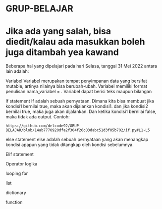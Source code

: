 # GRUP-BELAJAR
# Jika ada yang salah, bisa diedit/kalau ada masukkan boleh juga ditambah yea kawand

Beberapa hal yang dipelajari pada hari Selasa, tanggal 31 Mei 2022 antara lain adalah:

Variabel
    Variabel merupakan tempat penyimpanan data yang bersifat mutable, artinya nilainya bisa berubah-ubah. Variabel memiliki format penulisan nama_variabel = <nilai>. Variabel dapat berisi teks maupun bilangan

If statement
    If adalah sebuah pernyataan. Dimana kita bisa membuat jika kondisi1 bernilai true, maka akan dijalankan kondisi1. dan jika kondisi2 bernilai true, maka juga akan dijalankan. Dan ketika kondisi1 bernilai false, maka tidak ada output.
    Contoh:
    
    https://github.com/delcode92/GRUP-BELAJAR/blob/14ab7770920dfa2f304f26c83dabc51d3f05b702/if.py#L1-L5
    

else statement
    else adalah sebuah pernyataan yang akan menangkap kondisi apapun yang tidak ditangkap oleh kondisi sebelumnya.

Elif statement
    

Operator logika

looping for

list

dictionary

function
